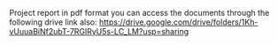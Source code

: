 Project report in pdf format you can access the documents through the following drive link also: https://drive.google.com/drive/folders/1Kh-vUuuaBiNf2ubT-7RGlRyU5s-LC_LM?usp=sharing 
